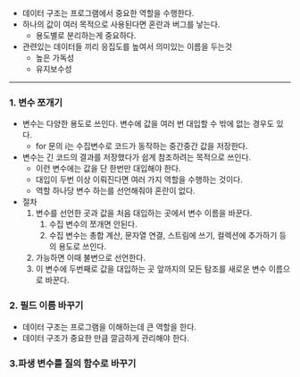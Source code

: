 - 데이터 구조는 프로그램에서 중요한 역할을 수행한다.
- 하나의 값이 여러 목적으로 사용된다면 혼란과 버그를 낳는다.
	- 용도별로 분리하는게 중요하다.
- 관련있는 데이터들 끼리 응집도를 높여서 의미있는 이름을 두는것
	- 높은 가독성
	- 유지보수성
---
### 1. 변수 쪼개기
- 변수는 다양한 용도로 쓰인다. 변수에 값을 여러 번 대입할 수 밖에 없는 경우도 있다.
	- for 문의 i는 수집변수로 코드가 동작하는 중간중간 값을 저장한다.
- 변수는 긴 코드의 결과를 저장했다가 쉽게 참조하려는 목적으로 쓰인다.
	- 이런 변수에는 값을 단 한번만 대입해야 한다.
	- 대입이 두번 이상 이뤄진다면 여러  가지 역할을 수행하는 것이다.
	- 역할 하나당 변수 하는를 선언해줘야 혼란이 없다.
- 절차
	1. 변수를 선언한 곳과 값을 처음 대입하는 곳에서 변수 이름을 바꾼다.
		1. 수집 변수의 쪼개면 안된다. 
		2. 수집 변수는 총합 계산, 문자열 연결, 스트림에 쓰기, 컬렉션에 추가하기 등의 용도로 쓰인다.
	2. 가능하면 이때 불변으로 선언한다.
	3. 이 변수에 두번째로 값을 대입하는 곳 앞까지의 모든 탐조를 새로운 변수 이름으로 바꾼다.
### 2. 필드 이름 바꾸기
- 데이터 구조는 프로그램을 이해하는데 큰 역할을 한다.
- 데이터 구조가 중요한 만큼 깔금하게 관리해야 한다.


### 3.파생 변수를 질의 함수로 바꾸기

